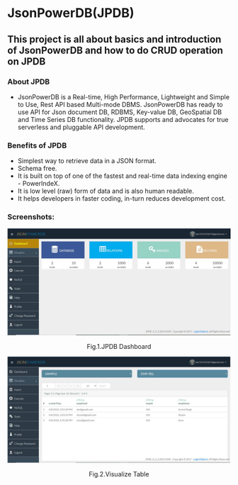 <h1>JsonPowerDB(JPDB)</h1>
<h2>This project is all about basics and introduction of JsonPowerDB and how to do CRUD operation on JPDB</h2>
<h3>About JPDB</h3>
<ul>
  <li>JsonPowerDB is a Real-time, High Performance, Lightweight and Simple to Use, Rest API based Multi-mode DBMS. 
    JsonPowerDB has ready to use API for Json document DB, RDBMS, Key-value DB, GeoSpatial DB and Time Series DB 
    functionality. JPDB supports and advocates for true serverless and pluggable API development.
  </li>
</ul>
 <h3>Benefits of JPDB</h3>
  <ul>
    <li>Simplest way to retrieve data in a JSON format.</li>
    <li>Schema free.</li>
    <li>It is built on top of one of the fastest and real-time data indexing engine - PowerIndeX.</li>
    <li>It is low level (raw) form of data and is also human readable.</li>
    <li>It helps developers in faster coding, in-turn reduces development cost.</li>
  </ul>
  <h3>Screenshots:</h3>
  <img src="https://github.com/arvindevelop/JsonPowerDB/blob/main/Assets/screenshots/dashboard-jpdb.JPG" alt="My cool logo"/>
  <p align="center" text-weight="bold">
    Fig.1.JPDB Dashboard
</p>
<img src="https://github.com/arvindevelop/JsonPowerDB/blob/main/Assets/screenshots/database-jpdb.JPG" alt="My cool logo"/>
  <p align="center" text-weight="bold">
    Fig.2.Visualize Table
</p>
  
  
  
  
